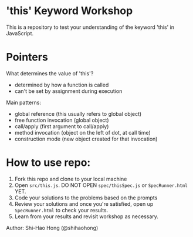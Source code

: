 # 'this' Keyword Workshop

This is a repository to test your understanding of the keyword 'this' in JavaScript. 

# Pointers
What determines the value of 'this'?
- determined by how a function is called
- can't be set by assignment during execution

Main patterns:
- global reference (this usually refers to global object)
- free function invocation (global object)
- call/apply (first argument to call/apply)
- method invocation (object on the left of dot, at call time)
- construction mode (new object created for that invocation)

# How to use repo:

1. Fork this repo and clone to your local machine
2. Open `src/this.js`. DO NOT OPEN `spec/thisSpec.js` or `SpecRunner.html` YET.
3. Code your solutions to the problems based on the prompts
4. Review your solutions and once you're satisfied, open up `SpecRunner.html` to check your results.
5. Learn from your results and revisit workshop as necessary.

Author: Shi-Hao Hong (@shihaohong)
